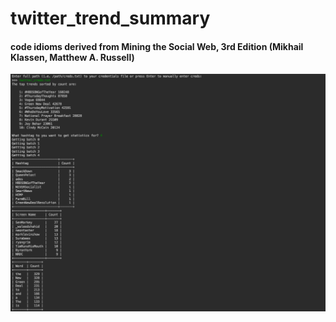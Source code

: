 # twitter_trend_summary

#### code idioms derived from Mining the Social Web, 3rd Edition (Mikhail Klassen, Matthew A. Russell)

![demo](demo.png)